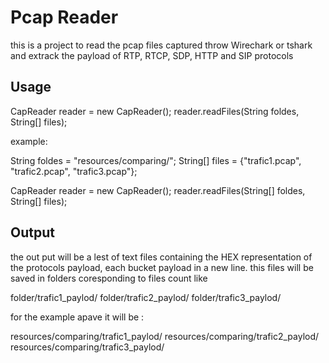 # Pcap Reader

this is a project to read the pcap files captured throw Wirechark or tshark and extrack the payload of RTP, RTCP, SDP, HTTP and SIP protocols

## Usage

CapReader reader = new CapReader();
reader.readFiles(String foldes, String[] files);

example:


String foldes = "resources/comparing/";
String[] files = {"trafic1.pcap", "trafic2.pcap", "trafic3.pcap"};

CapReader reader = new CapReader();
reader.readFiles(String[] foldes, String[] files);

## Output

the out put will be a lest of text files containing the HEX representation of the protocols payload, each bucket payload in a new line.
this files will be saved in folders coresponding to files count like

folder/trafic1_paylod/
folder/trafic2_paylod/
folder/trafic3_paylod/

for the example apave it will be :

resources/comparing/trafic1_paylod/
resources/comparing/trafic2_paylod/
resources/comparing/trafic3_paylod/
